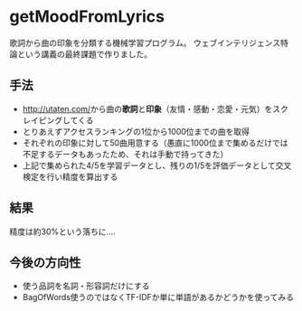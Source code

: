 # getMoodFromLyrics
歌詞から曲の印象を分類する機械学習プログラム。
ウェブインテリジェンス特論という講義の最終課題で作りました。

## 手法
<ul>
<li><a href="http://utaten.com/">http://utaten.com/</a>から曲の<b>歌詞</b>と<b>印象</b>（友情・感動・恋愛・元気）をスクレイピングしてくる</li>
<li>とりあえずアクセスランキングの1位から1000位までの曲を取得</li>
<li>それぞれの印象に対して50曲用意する（愚直に1000位まで集めるだけでは不足するデータもあったため、それは手動で持ってきた）</li>
<li>上記で集められた4/5を学習データとし、残りの1/5を評価データとして交叉検定を行い精度を算出する</li>
</ul>

## 結果
精度は約30%という落ちに....

## 今後の方向性
<ul>
<li>使う品詞を名詞・形容詞だけにする</li>
<li>BagOfWords使うのではなくTF-IDFか単に単語があるかどうかを使ってみる</li>
</ul>
